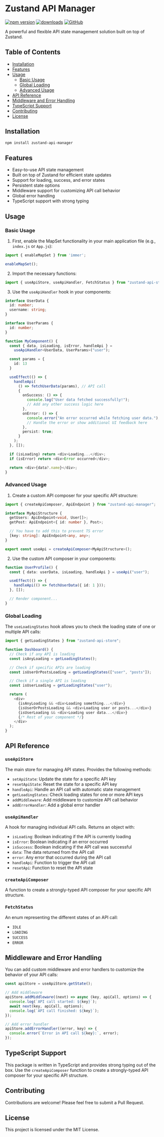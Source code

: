 # Zustand API Manager

[![npm version](https://img.shields.io/npm/v/zustand-api-manager.svg)](https://www.npmjs.com/package/zustand-api-manager)
[![downloads](https://img.shields.io/npm/dm/zustand-api-manager.svg)](https://www.npmjs.com/package/zustand-api-manager)
[![GitHub](https://img.shields.io/github/stars/mehmetasilkilic/zustand-api-manager?style=social)](https://github.com/mehmetasilkilic/zustand-api-manager)

A powerful and flexible API state management solution built on top of Zustand.

## Table of Contents

- [Installation](#installation)
- [Features](#features)
- [Usage](#usage)
  - [Basic Usage](#basic-usage)
  - [Global Loading](#global-loading)
  - [Advanced Usage](#advanced-usage)
- [API Reference](#api-reference)
- [Middleware and Error Handling](#middleware-and-error-handling)
- [TypeScript Support](#typescript-support)
- [Contributing](#contributing)
- [License](#license)

## Installation

```bash
npm install zustand-api-manager
```

## Features

- Easy-to-use API state management
- Built on top of Zustand for efficient state updates
- Support for loading, success, and error states
- Persistent state options
- Middleware support for customizing API call behavior
- Global error handling
- TypeScript support with strong typing

## Usage

### Basic Usage

1. First, enable the MapSet functionality in your main application file (e.g., `index.js` or `App.js`):

```javascript
import { enableMapSet } from 'immer';

enableMapSet();
```

2. Import the necessary functions:

```typescript
import { useApiStore, useApiHandler, FetchStatus } from "zustand-api-store";
```

3. Use the `useApiHandler` hook in your components:

```typescript
interface UserData {
  id: number;
  username: string;
}

interface UserParams {
  id: number;
}

function MyComponent() {
  const { data, isLoading, isError, handleApi } =
    useApiHandler<UserData, UserParams>("user");

  const params = {
    id: 13
  }

  useEffect(() => {
    handleApi(
      () => fetchUserData(params), // API call
      {
        onSuccess: () => {
          console.log("User data fetched successfully!");
          // Add any other success logic here
        },
        onError: () => {
          console.error("An error occurred while fetching user data.");
          // Handle the error or show additional UI feedback here
        },
        persist: true;
      }
    );
  }, []);

  if (isLoading) return <div>Loading...</div>;
  if (isError) return <div>Error occurred</div>;

  return <div>{data?.name}</div>;
}
```

### Advanced Usage

1. Create a custom API composer for your specific API structure:

```typescript
import { createApiComposer, ApiEndpoint } from "zustand-api-manager";

interface MyApiStructure {
  getUsers: ApiEndpoint<void, User[]>;
  getPost: ApiEndpoint<{ id: number }, Post>;

  // You have to add this to prevent TS error
  [key: string]: ApiEndpoint<any, any>;
}

export const useApi = createApiComposer<MyApiStructure>();
```

2. Use the custom API composer in your components:

```typescript
function UserProfile() {
  const { data: userData, isLoading, handleApi } = useApi("user");

  useEffect(() => {
    handleApi(() => fetchUserData({ id: 1 }));
  }, []);

  // Render component...
}
```

### Global Loading

The `useLoadingStates` hook allows you to check the loading state of one or multiple API calls:

```typescript
import { getLoadingStates } from "zustand-api-store";

function Dashboard() {
  // Check if any API is loading
  const isAnyLoading = getLoadingStates();

  // Check if specific APIs are loading
  const isUserOrPostsLoading = getLoadingStates(["user", "posts"]);

  // Check if a single API is loading
  const isUserLoading = getLoadingStates("user");

  return (
    <div>
      {isAnyLoading && <div>Loading something...</div>}
      {isUserOrPostsLoading && <div>Loading user or posts...</div>}
      {isUserLoading && <div>Loading user data...</div>}
      {/* Rest of your component */}
    </div>
  );
}
```

## API Reference

### `useApiStore`

The main store for managing API states. Provides the following methods:

- `setApiState`: Update the state for a specific API key
- `resetApiState`: Reset the state for a specific API key
- `handleApi`: Handle an API call with automatic state management
- `getLoadingStates`: Check loading states for one or more API keys
- `addMiddleware`: Add middleware to customize API call behavior
- `addErrorHandler`: Add a global error handler

### `useApiHandler`

A hook for managing individual API calls. Returns an object with:

- `isLoading`: Boolean indicating if the API is currently loading
- `isError`: Boolean indicating if an error occurred
- `isSuccess`: Boolean indicating if the API call was successful
- `data`: The data returned from the API call
- `error`: Any error that occurred during the API call
- `handleApi`: Function to trigger the API call
- `resetApi`: Function to reset the API state

### `createApiComposer`

A function to create a strongly-typed API composer for your specific API structure.

### `FetchStatus`

An enum representing the different states of an API call:

- `IDLE`
- `LOADING`
- `SUCCESS`
- `ERROR`

## Middleware and Error Handling

You can add custom middleware and error handlers to customize the behavior of your API calls:

```typescript
const apiStore = useApiStore.getState();

// Add middleware
apiStore.addMiddleware((next) => async (key, apiCall, options) => {
  console.log(`API call started: ${key}`);
  await next(key, apiCall, options);
  console.log(`API call finished: ${key}`);
});

// Add error handler
apiStore.addErrorHandler((error, key) => {
  console.error(`Error in API call ${key}:`, error);
});
```

## TypeScript Support

This package is written in TypeScript and provides strong typing out of the box. Use the `createApiComposer` function to create a strongly-typed API composer for your specific API structure.

## Contributing

Contributions are welcome! Please feel free to submit a Pull Request.

## License

This project is licensed under the MIT License.
